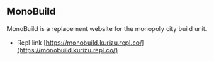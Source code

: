 ## MonoBuild
MonoBuild is a replacement website for the monopoly city build unit.

* Repl link
[https://monobuild.kurizu.repl.co/](https://monobuild.kurizu.repl.co/)